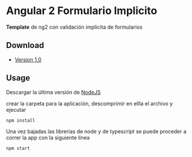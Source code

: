 Angular 2 Formulario Implicito
======
**Template** de ng2 con validación implicita de formularios



## Download
* [Version 1.0](https://github.com/gabrielsule/angular2template/archive/master.zip)

## Usage
Descargar la última versión de [NodeJS](https://nodejs.org)

crear la carpeta para la aplicación, descomprimir en ellla el archivo y ejecutar

```npm install```

Una vez bajadas las librerías de node y de typescript se puede proceder a correr la app con la siguiente línea

```npm start```